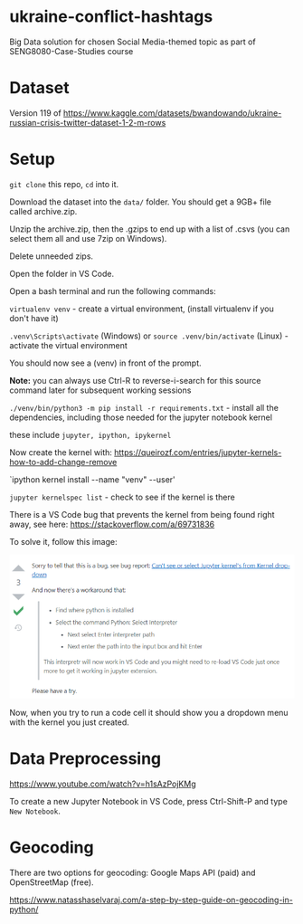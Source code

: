 # ukraine-conflict-hashtags
Big Data solution for chosen Social Media-themed topic as part of SENG8080-Case-Studies course

# Dataset

Version 119 of
https://www.kaggle.com/datasets/bwandowando/ukraine-russian-crisis-twitter-dataset-1-2-m-rows

# Setup
 
`git clone` this repo, `cd` into it.

Download the dataset into the `data/` folder. You should get a 9GB+ file called archive.zip.

Unzip the archive.zip, then the .gzips to end up with a list of .csvs (you can select them all and use 7zip on Windows).

Delete unneeded zips.

Open the folder in VS Code.

Open a bash terminal and run the following commands:

`virtualenv venv` - create a virtual environment, (install virtualenv if you don't have it)

`.venv\Scripts\activate` (Windows) or `source .venv/bin/activate` (Linux) - activate the virtual environment

You should now see a (venv) in front of the prompt.

**Note:** you can always use Ctrl-R to reverse-i-search for this source command later for subsequent working sessions

`./venv/bin/python3 -m pip install -r requirements.txt` - install all the dependencies, including those needed for the jupyter notebook kernel

these include `jupyter, ipython, ipykernel`

Now create the kernel with: https://queirozf.com/entries/jupyter-kernels-how-to-add-change-remove

`ipython kernel install --name "venv" --user'

`jupyter kernelspec list` - check to see if the kernel is there

There is a VS Code bug that prevents the kernel from being found right away, see here: https://stackoverflow.com/a/69731836

To solve it, follow this image:

![Solution to VSCode Kernel issue](images/README/kernel_soln.png)

Now, when you try to run a code cell it should show you a dropdown menu with the kernel you just created.

# Data Preprocessing

https://www.youtube.com/watch?v=h1sAzPojKMg

To create a new Jupyter Notebook in VS Code, press Ctrl-Shift-P and type `New Notebook`.


# Geocoding

There are two options for geocoding: Google Maps API (paid) and OpenStreetMap (free).

https://www.natasshaselvaraj.com/a-step-by-step-guide-on-geocoding-in-python/

